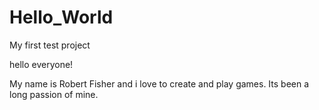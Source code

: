 # Hello_World
My first test project

hello everyone!

My name is Robert Fisher and i love to create and play games.
Its been a long passion of mine.
